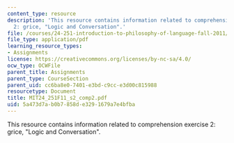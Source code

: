 ```yaml
---
content_type: resource
description: 'This resource contains information related to comprehension exercise
  2: grice, "Logic and Conversation".'
file: /courses/24-251-introduction-to-philosophy-of-language-fall-2011/5a473d7ab0b7858de3291679a7e4bfba_MIT24_251F11_s2_comp2.pdf
file_type: application/pdf
learning_resource_types:
- Assignments
license: https://creativecommons.org/licenses/by-nc-sa/4.0/
ocw_type: OCWFile
parent_title: Assignments
parent_type: CourseSection
parent_uid: cc6ba8e0-7401-e3bd-c9cc-e3d00c815988
resourcetype: Document
title: MIT24_251F11_s2_comp2.pdf
uid: 5a473d7a-b0b7-858d-e329-1679a7e4bfba
---
```

This resource contains information related to comprehension exercise 2: grice, "Logic and Conversation".